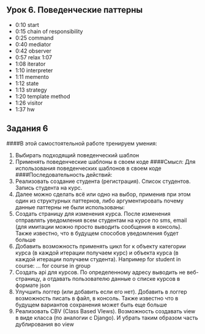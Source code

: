 ## Урок 6. Поведенческие паттерны
* 0:10 start
* 0:15 chain of responsibility
* 0:25 command
* 0:40 mediator
* 0:42 observer
* 0:57 relax 1:07
* 1:08 iterator
* 1:10 interpreter
* 1:11 memento
* 1:12 state
* 1:13 strategy
* 1:20 template method
* 1:26 visitor
* 1:37 hw

## Задания 6
####В этой самостоятельной работе тренируем умения:
1. Выбирать подходящий поведенческий шаблон
2. Применять поведенческие шаблоны в своем коде
####Смысл:
Для использования поведенческих шаблонов в своем коде
####Последовательность действий:
1. Реализовать создание студента (регистрация). Список студентов. Запись студента на курс.
2. Далее можно сделать всё или одно на выбор, применив при этом один из структурных паттернов, либо аргументировать почему данные паттерны не были использованы:
3. Создать страницу для изменения курса. После изменения отправлять уведомления всем студентам на курсе по sms, email (для имитации можно просто выводить сообщения в консоль). Также известно, что в будущем способов уведомления будет больше
4. Добавить возможность применять цикл for к объекту категории курса (в каждой итерации получаем курс) и объекта курса (в каждой итерации получаем студента). Например for student in course: … for course in group
5. Создать api для курсов. По определенному адресу выводить не веб-страницу, а отдавать пользователю данные о списке курсов в формате json
6. Улучшить логгер (или добавить если его нет). Добавить в логгер возможность писать в файл, в консоль. Также известно что в будущем вариантов сохранения может быть еще больше
7. Реализовать CBV (Class Based VIews). Возможность создавать view в виде класса (по аналогии с Django). И убрать таким образом часть дублирования во view

[//]: # (## Урок 5. Структурные паттерны)
[//]: # (* 0:16 start)
[//]: # (* 0:26 adapter)
[//]: # (* 0:41 decorator)
[//]: # (* 0:51 proxy)
[//]: # (* 0:59 relax 1:09)
[//]: # (* 1:10 facade)
[//]: # (* 1:18 composer)
[//]: # (* 1:28 hw)
[//]: # (## Задания 5)
[//]: # (####В этой самостоятельной работе тренируем умения:)
[//]: # (1. Выбирать подходящий структурный шаблон)
[//]: # (2. Применять структурные шаблоны в своем коде)
[//]: # (####Смысл:)
[//]: # (Для использования структурных шаблонов в своем коде)
[//]: # (####Последовательность действий:)
[//]: # (Можно сделать всё или одно на выбор, применив при этом один из структурных паттернов, либо аргументировать почему данные паттерны не были использованы:)
[//]: # (1. Добавить декоратор для добавления связки url-view в приложение, чтобы можно было добавлять url-ы, как в фреймворке Flask @app&#40;‘/some_url/’&#41;)
[//]: # (2. Добавить декоратор @debug, для view, если мы указываем данный декоратор над view, то в терминал выводятся название функции и время ее выполнения)
[//]: # (3. Добавить подкатегорий. Т.е. категория курса может входит в другую категорию, а может не входить и вложенность может быть любая. Например: Программирование->Web->Python->Django. После на страницу списка категорий добавить вывод количества курсов в каждой из категорий. Например Программирование - 10, Web - 5, Python - 3, …)
[//]: # (4. Добавить 2 новых вида wsgi-application. Первый - логирующий &#40;такой же как основной, только он для каждого запроса выводит информацию &#40;тип запроса и параметры&#41; в консоль. Второй - фейковый &#40;на все запросы пользователя отвечает “200 OK”, “Hello from Fake”&#41;)
[//]: # (5. По желанию можно добавить любой другой полезный функционал)
[//]: # (## Урок 4. Порождающие паттерны)
[//]: # (* 0:19 start)
[//]: # (* 0:21 born patterns)
[//]: # (* 0:29 factory)
[//]: # (* 0:38 abc_factory)
[//]: # (* 0:49 prototype)
[//]: # (* 0:54 relax 1:04)
[//]: # (* 1:05 builder)
[//]: # (* 1:15 singleton)
[//]: # (* 1:23 hw)
[//]: # (## Задания 4)
[//]: # (#### В этой самостоятельной работе тренируем умения:)
[//]: # (1. Выбирать подходящий порождающий шаблон.)
[//]: # (2. Применять порождающие шаблоны в своём коде.)
[//]: # (#### Зачем:)
[//]: # (Для использования порождающих шаблонов в своём коде.)
[//]: # (#### Последовательность действий:)
[//]: # (0. На базе нашего WSGI-фреймворка мы начинаем делать обучающий сайт, чтобы на нём)
[//]: # (отработать навыки применения шаблонов проектирования.)
[//]: # (1. Тема &#40;чему мы будем обучать&#41; может быть любая, что вам больше нравится &#40;например:)
[//]: # (горные лыжи, йога, администрирование, фридайвинг, продажи, …&#41;.)
[//]: # (2. Минимальное описание работы сайта следующее:)
[//]: # (   - a. На сайте есть курсы по обучению чему-либо. Курс относится к какой-либо категории.)
[//]: # (   Например, есть курсы обучения программированию на Python, Java, JavaScript. И)
[//]: # (   курсы Python для новичков, Java для профи, …)
[//]: # (   - b. Также на сайте есть студенты, которые могут записаться на один или несколько)
[//]: # (   курсов.)
[//]: # (3. Это минимальный функционал, на котором мы будем отрабатывать шаблоны, можно будет его)
[//]: # (расширить.)
[//]: # (4. В домашнем задании требуется добавить следующий функционал:)
[//]: # (   - a. Создание категории курсов.)
[//]: # (   - b. Вывод списка категорий.)
[//]: # (   - c. Создание курса.)
[//]: # (   - d. Вывод списка курсов.)
[//]: # (5. Далее можно сделать всё или одно на выбор, применив при этом один из порождающих)
[//]: # (паттернов, либо аргументировать, почему паттерны не были использованы:)
[//]: # (   - a. На сайте могут быть курсы разных видов: офлайн &#40;вживую&#41;, для них указывается)
[//]: # (адрес проведения, и онлайн &#40;вебинары&#41;, для них указывается вебинарная система.)
[//]: # (Также известно, что в будущем могут добавиться новые виды курсов.)
[//]: # (   - b. Реализовать простой логгер &#40;не используя сторонние библиотеки&#41;. У логгера есть имя.)
[//]: # (Логгер с одним и тем же именем пишет данные в один и тот же файл, а с другим)
[//]: # (именем — в другой.)
[//]: # (   - c. Реализовать страницу для копирования уже существующего курса, чтобы не создавать)
[//]: # (его снова с нуля, а скопировать существующий и немного отредактировать.)
[//]: # (## Урок 3. Принципы проектирования)
[//]: # (* 0:11 start)
[//]: # (* 0:14 principles)
[//]: # (* 0:21 methods)
[//]: # (* 0:26 dry)
[//]: # (* 0:29 kiss)
[//]: # (* 0:32 solid)
[//]: # (* 0:34 srp)
[//]: # (* 0:42 ocp)
[//]: # (* 0:56 isp)
[//]: # (* 1:01 dip)
[//]: # (* 1:09 relax 1:19)
[//]: # (* 1:19 lsp)
[//]: # (* 1:32 grasp)
[//]: # (* 1:33 hw)
[//]: # ()
[//]: # (## Задания 3)
[//]: # (**В этой самостоятельной работе тренируем умения:**)
[//]: # (1. Работать с шаблонизатором)
[//]: # (2. Использовать базовые и включенные шаблоны)
[//]: # ()
[//]: # (<br>**Смысл:**)
[//]: # (<br>Для того чтобы избегать дублирования в шаблонах)
[//]: # ()
[//]: # (**Последовательность действий:**)
[//]: # (0. Внести изменения в wsgi-фреймворк, которые позволят использовать механизм наследования и включения шаблонов)
[//]: # (1. Создать базовый шаблон для всех страниц сайта)
[//]: # (2. Если нужно создать один или несколько включенных шаблонов)
[//]: # (3. Добавить на сайт меню, которое будет отображаться на всех страницах)
[//]: # (4. Улучшить имеющиеся страницы с использованием базовых и включенных шаблонов)
[//]: # (5. Проверить что фреймворк готов для дальнейшего использования при желании добавить какой либо полезный функционал)
[//]: # (## Урок 2. Архитектура python-приложений)
[//]: # (* 0:10 start)
[//]: # (* 0:17 description)
[//]: # (* 0:36 advantages)
[//]: # (* 0:43 principles)
[//]: # (* 0:55 criteria)
[//]: # (* 1:06 erosion)
[//]: # (* 1:09 types)
[//]: # (* 1:10 client-server)
[//]: # (* 1:12 multilayer)
[//]: # (* 1:18 DDD)
[//]: # (* 1:19 SOA)
[//]: # (* 1:22 ESB)
[//]: # (* 1:24 relax 1:34)
[//]: # (* 1:35 wsgi)
[//]: # (* 1:46 hw)
[//]: # (## Задания 2)
[//]: # (**В этой самостоятельной работе тренируем умения:**)
[//]: # (1. Разделять get и post запрос внутри wsgi-фреймворка)
[//]: # (2. Получать и декодировать параметры post запроса)
[//]: # (<br>**Смысл:**)
[//]: # (<br>Чтобы уметь обрабатывать разные типы web-запросов)
[//]: # (**Последовательность действий:**)
[//]: # (0. Добавить в свой wsgi-фреймворк возможность обработки post-запроса)
[//]: # (1. Добавить в свой wsgi-фреймворк возможность получения данных из post запроса)
[//]: # (2. Дополнительно можно добавить возможность получения данных из get запроса)
[//]: # (3. В проект добавить страницу контактов на которой пользователь может отправить нам сообщение &#40;пользователь вводит тему сообщения, его текст, свой email&#41;)
[//]: # (4. После отправки реализовать сохранение сообщения в файл, либо вывести сообщение в терминал &#40;базу данных пока не используем&#41;)
[//]: # (## Урок 1. Паттерны web-представления)
[//]: # (* 0:10 startweb)
[//]: # (* 0:15 description)
[//]: # (* 0:25 mvc)
[//]: # (* 0:34 page controller)
[//]: # (* 0:37 front controller)
[//]: # (* 0:43 wsgi)
[//]: # (* 0:54 ubuntu)
[//]: # (* 0:59 fwsgi)
[//]: # (* 1:01 -2)
[//]: # (* 1:03 -3)
[//]: # (* 1:05 -4)
[//]: # (* 1:07 -5)
[//]: # (* 1:08 -6 routes)
[//]: # (* 1:10 -7)
[//]: # (* 1:11 relax 1:21)
[//]: # (* 1:22 -8 html)
[//]: # (* 1:24 -9 request)
[//]: # (* 1:29 -10 front)
[//]: # (* 1:34 pip install jinja2)
[//]: # (* 1:36 templator)
[//]: # (* 1:40 hw)
[//]: # ()
[//]: # (## Задания 1)
[//]: # (###В этой самостоятельной работе тренируем умения:)
[//]: # (1. Использовать паттерны page controller, front controller)
[//]: # (2. Использовать шаблонизатор)
[//]: # (### Смысл:)
[//]: # (Понимать и применять паттерны page и front controllers, понимать как устроены и работают wsgi фреймворки. Использовать шаблонизаторы)
[//]: # (###Последовательность действий:)
[//]: # (0. Создать репозиторий для нового проекта &#40;gitlab, github, ...&#41;)
[//]: # (1. С помощью uwsgi или gunicorn запустить пример simple_wsgi.py, проверить что он работает &#40;Эти библиотеки работают на linux системах, документацию по ним можно найти в дополнительных материалах&#41;)
[//]: # (2. Написать свой wsgi фреймворк использую паттерны page controller и front controller.)
[//]: # (<br>Описание работы фреймворка:)
[//]: # (<br>возможность отвечать на get запросы пользователя &#40;код ответа + html страница&#41;)
[//]: # (<br>для разных url - адресов отвечать разными страницами)
[//]: # (<br>page controller - возможность без изменения фреймворка добавить view для обработки нового адреса)
[//]: # (<br>front controller - возможность без изменения фреймворка вносить изменения в обработку всех запросов)
[//]: # (3. Реализовать рендеринг страниц с помощью шаблонизатора jinja2. Документацию по этой библиотеке можно найти в дополнительных материалах)
[//]: # (4. Добавить любый полезный функционал в фреймворк, например обработку наличия &#40;отсутствия&#41; слеша в конце адреса, ...)
[//]: # (5. Добавить для демонстрации 2 любые разные страницы &#40;например главная и about или любые другие&#41;)
[//]: # (6. Сдать дз в виде ссылки на репозиторий)
[//]: # (7. В readme указать пример как запустить фреймворк с помощью uwsgi и/или gunicorn)
